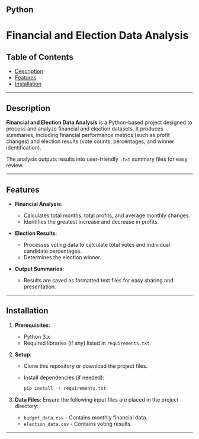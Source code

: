 ## Python

# Financial and Election Data Analysis

## Table of Contents
- [Description](#description)
- [Features](#features)
- [Installation](#installation)

---

## Description

**Financial and Election Data Analysis** is a Python-based project designed to process and analyze financial and election datasets. It produces summaries, including financial performance metrics (such as profit changes) and election results (vote counts, percentages, and winner identification).

The analysis outputs results into user-friendly `.txt` summary files for easy review.

---

## Features

- **Financial Analysis**:
  - Calculates total months, total profits, and average monthly changes.
  - Identifies the greatest increase and decrease in profits.

- **Election Results**:
  - Processes voting data to calculate total votes and individual candidate percentages.
  - Determines the election winner.

- **Output Summaries**:
  - Results are saved as formatted text files for easy sharing and presentation.

---

## Installation

1. **Prerequisites**:
   - Python 3.x
   - Required libraries (if any) listed in `requirements.txt`.

2. **Setup**:
   - Clone this repository or download the project files.
     
   - Install dependencies (if needed):
     ```bash
     pip install -r requirements.txt
     ```

3. **Data Files**:
   Ensure the following input files are placed in the project directory:
   - `budget_data.csv` - Contains monthly financial data.
   - `election_data.csv` - Contains voting results.

---